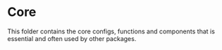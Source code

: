 # Core

This folder contains the core configs, functions and components that is essential and often used by other packages.